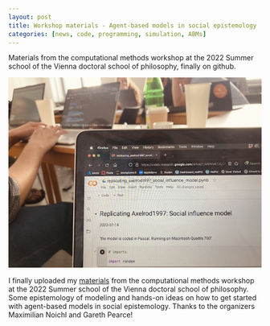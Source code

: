 ```yaml
---
layout: post
title: Workshop materials - Agent-based models in social epistemology
categories: [news, code, programming, simulation, ABMs]
---
```


Materials from the computational methods workshop at the 2022 Summer school of the Vienna doctoral school of philosophy, finally on github.

<!--more-->

![vienna workshop 2022](/assets/vienna.jpg)

I finally uploaded my [materials](https://github.com/samulipo/abms-vienna) from the computational methods workshop at the 2022 Summer school of the Vienna doctoral school of philosophy. Some epistemology of modeling and hands-on ideas on how to get started with agent-based models in social epistemology. Thanks to the organizers Maximilian Noichl and Gareth Pearce!
